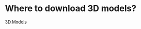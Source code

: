 # Where to download 3D models?

[3D Models](https://sketchfab.com/search?features=downloadable&q=Computer+&type=models)
